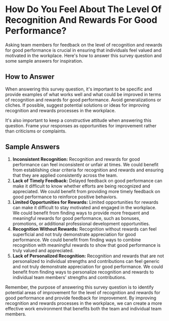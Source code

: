 How Do You Feel About The Level Of Recognition And Rewards For Good Performance?
=======================================================================================================

Asking team members for feedback on the level of recognition and rewards for good performance is crucial in ensuring that individuals feel valued and motivated in the workplace. Here's how to answer this survey question and some sample answers for inspiration.

How to Answer
-------------

When answering this survey question, it's important to be specific and provide examples of what works well and what could be improved in terms of recognition and rewards for good performance. Avoid generalizations or cliches. If possible, suggest potential solutions or ideas for improving recognition and rewards processes in the workplace.

It's also important to keep a constructive attitude when answering this question. Frame your responses as opportunities for improvement rather than criticisms or complaints.

Sample Answers
--------------

1. **Inconsistent Recognition:** Recognition and rewards for good performance can feel inconsistent or unfair at times. We could benefit from establishing clear criteria for recognition and rewards and ensuring that they are applied consistently across the team.
2. **Lack of Timely Feedback:** Delayed feedback on good performance can make it difficult to know whether efforts are being recognized and appreciated. We could benefit from providing more timely feedback on good performance to reinforce positive behaviors.
3. **Limited Opportunities for Rewards:** Limited opportunities for rewards can make it difficult to stay motivated and engaged in the workplace. We could benefit from finding ways to provide more frequent and meaningful rewards for good performance, such as bonuses, promotions, or additional professional development opportunities.
4. **Recognition Without Rewards:** Recognition without rewards can feel superficial and not truly demonstrate appreciation for good performance. We could benefit from finding ways to combine recognition with meaningful rewards to show that good performance is truly valued and appreciated.
5. **Lack of Personalized Recognition:** Recognition and rewards that are not personalized to individual strengths and contributions can feel generic and not truly demonstrate appreciation for good performance. We could benefit from finding ways to personalize recognition and rewards to individual team members' strengths and contributions.

Remember, the purpose of answering this survey question is to identify potential areas of improvement for the level of recognition and rewards for good performance and provide feedback for improvement. By improving recognition and rewards processes in the workplace, we can create a more effective work environment that benefits both the team and individual team members.
